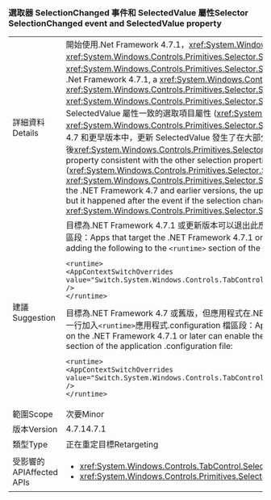 ### <a name="selector-selectionchanged-event-and-selectedvalue-property"></a><span data-ttu-id="65d1c-101">選取器 SelectionChanged 事件和 SelectedValue 屬性</span><span class="sxs-lookup"><span data-stu-id="65d1c-101">Selector SelectionChanged event and SelectedValue property</span></span>

|   |   |
|---|---|
|<span data-ttu-id="65d1c-102">詳細資料</span><span class="sxs-lookup"><span data-stu-id="65d1c-102">Details</span></span>|<span data-ttu-id="65d1c-103">開始使用.Net Framework 4.7.1，<xref:System.Windows.Controls.Primitives.Selector>的值一律會更新其<xref:System.Windows.Controls.Primitives.Selector.SelectedValue%2A>屬性引發之前<xref:System.Windows.Controls.Primitives.Selector.SelectionChanged>當其選取項目變更時引發的事件。</span><span class="sxs-lookup"><span data-stu-id="65d1c-103">Starting with the .Net Framework 4.7.1, a <xref:System.Windows.Controls.Primitives.Selector> always updates the value of its <xref:System.Windows.Controls.Primitives.Selector.SelectedValue%2A> property before raising the <xref:System.Windows.Controls.Primitives.Selector.SelectionChanged> event, when its selection changes.</span></span> <span data-ttu-id="65d1c-104">這會讓 SelectedValue 屬性一致的選取項目屬性 (<xref:System.Windows.Controls.Primitives.Selector.SelectedItem%2A>和<xref:System.Windows.Controls.Primitives.Selector.SelectedIndex%2A>)，這會引發此事件之前更新。在.NET Framework 4.7 和更早版本中，更新 SelectedValue 發生了在大部分情況下，事件之前，但如果選取範圍變更所造成的變更發生的事件之後<xref:System.Windows.Controls.Primitives.Selector.SelectedValue%2A>屬性。</span><span class="sxs-lookup"><span data-stu-id="65d1c-104">This makes the SelectedValue property consistent with the other selection properties (<xref:System.Windows.Controls.Primitives.Selector.SelectedItem%2A> and <xref:System.Windows.Controls.Primitives.Selector.SelectedIndex%2A>), which are updated before raising the event.In the .NET Framework 4.7 and earlier versions, the update to SelectedValue happened before the event in most cases, but it happened after the event if the selection change was caused by changing the <xref:System.Windows.Controls.Primitives.Selector.SelectedValue%2A> property.</span></span>|
|<span data-ttu-id="65d1c-105">建議</span><span class="sxs-lookup"><span data-stu-id="65d1c-105">Suggestion</span></span>|<span data-ttu-id="65d1c-106">目標為.NET Framework 4.7.1 或更新版本可以退出此應用程式變更，並使用舊版行為新增至以下<code>&lt;runtime&gt;</code>應用程式組態檔區段：</span><span class="sxs-lookup"><span data-stu-id="65d1c-106">Apps that target the .NET Framework 4.7.1 or later can opt out of this change and use legacy behavior by adding the following to the <code>&lt;runtime&gt;</code> section of the application configuration file:</span></span><pre><code class="language-xml">&lt;runtime&gt;&#13;&#10;&lt;AppContextSwitchOverrides&#13;&#10;value=&quot;Switch.System.Windows.Controls.TabControl.SelectionPropertiesCanLagBehindSelectionChangedEvent=true&quot; /&gt;&#13;&#10;&lt;/runtime&gt;&#13;&#10;</code></pre><span data-ttu-id="65d1c-107">目標為.NET Framework 4.7 或舊版，但應用程式在.NET Framework 4.7.1 上正在執行，或稍後可以啟用新的行為將下列這一行加入<code>&lt;runtime&gt;</code>應用程式.configuration 檔區段：</span><span class="sxs-lookup"><span data-stu-id="65d1c-107">Apps that target the .NET Framework 4.7 or earlier but are running on the .NET Framework 4.7.1 or later can enable the new behavior by adding the following line to the <code>&lt;runtime&gt;</code> section of the application .configuration file:</span></span><pre><code class="language-xml">&lt;runtime&gt;&#13;&#10;&lt;AppContextSwitchOverrides value=&quot;Switch.System.Windows.Controls.TabControl.SelectionPropertiesCanLagBehindSelectionChangedEvent=false&quot; /&gt;&#13;&#10;&lt;/runtime&gt;&#13;&#10;</code></pre>|
|<span data-ttu-id="65d1c-108">範圍</span><span class="sxs-lookup"><span data-stu-id="65d1c-108">Scope</span></span>|<span data-ttu-id="65d1c-109">次要</span><span class="sxs-lookup"><span data-stu-id="65d1c-109">Minor</span></span>|
|<span data-ttu-id="65d1c-110">版本</span><span class="sxs-lookup"><span data-stu-id="65d1c-110">Version</span></span>|<span data-ttu-id="65d1c-111">4.7.1</span><span class="sxs-lookup"><span data-stu-id="65d1c-111">4.7.1</span></span>|
|<span data-ttu-id="65d1c-112">類型</span><span class="sxs-lookup"><span data-stu-id="65d1c-112">Type</span></span>|<span data-ttu-id="65d1c-113">正在重定目標</span><span class="sxs-lookup"><span data-stu-id="65d1c-113">Retargeting</span></span>|
|<span data-ttu-id="65d1c-114">受影響的 API</span><span class="sxs-lookup"><span data-stu-id="65d1c-114">Affected APIs</span></span>|<ul><li><xref:System.Windows.Controls.TabControl.SelectedContent?displayProperty=nameWithType></li><li><xref:System.Windows.Controls.Primitives.Selector.SelectionChanged?displayProperty=nameWithType></li></ul>|


